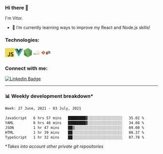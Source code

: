 ### Hi there 👋

I'm Vitor.

- 🌱 I’m currently learning ways to improve my React and Node.js skills!

### Technologies:
<img align="left" alt="Javascript" width="30px" src="https://raw.githubusercontent.com/github/explore/80688e429a7d4ef2fca1e82350fe8e3517d3494d/topics/javascript/javascript.png"/>
<img align="left" alt="VueJs" width="30px" src="https://raw.githubusercontent.com/github/explore/80688e429a7d4ef2fca1e82350fe8e3517d3494d/topics/vue/vue.png"/>
<img align="left" alt="Nodejs" width="30px" src="https://raw.githubusercontent.com/github/explore/80688e429a7d4ef2fca1e82350fe8e3517d3494d/topics/nodejs/nodejs.png" />
<img align="left" alt="Mysql" width="30px" src="https://raw.githubusercontent.com/github/explore/80688e429a7d4ef2fca1e82350fe8e3517d3494d/topics/mysql/mysql.png"/>
<img align="left" alt="Git" width="30px" src="https://raw.githubusercontent.com/github/explore/80688e429a7d4ef2fca1e82350fe8e3517d3494d/topics/git/git.png"/> 

<br /> <br />
### Connect with me:
[![Linkedin Badge](https://img.shields.io/badge/-LinkedIn-blue?style=flat-square&logo=Linkedin&logoColor=white&link=https://www.linkedin.com/in/felipefialho)](https://www.linkedin.com/in/vitorlc)

---

<!-- <p align="center"> <img src="https://komarev.com/ghpvc/?username=vitorlc&label=👀" alt="eitchtee" /> </p> -->
### :bar_chart: Weekly development breakdown*
<!--START_SECTION:waka-->
```text
Week: 27 June, 2021 - 03 July, 2021

JavaScript   6 hrs 57 mins   ████████▓░░░░░░░░░░░░░░░░   35.02 % 
YAML         6 hrs 46 mins   ████████▓░░░░░░░░░░░░░░░░   34.08 % 
JSON         1 hr 47 mins    ██▒░░░░░░░░░░░░░░░░░░░░░░   09.00 % 
HTML         1 hr 39 mins    ██░░░░░░░░░░░░░░░░░░░░░░░   08.37 % 
TypeScript   1 hr 32 mins    ██░░░░░░░░░░░░░░░░░░░░░░░   07.78 % 
```
<!--END_SECTION:waka-->

**Takes into account other private git repositories*
